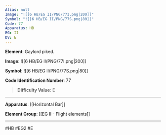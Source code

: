 ```yaml
---
Alias: null
Image: "![[6 HB/EG II/PNG/77I.png|200]]"
Symbol: "![[6 HB/EG II/PNG/77S.png|80]]"
Code: 77
Apparatus: HB
EG: II
DV: E
---
```

**Element**: Gaylord piked.

**Image**:
![[6 HB/EG II/PNG/77I.png|200]]

**Symbol**:
![[6 HB/EG II/PNG/77S.png|80]]

**Code Identification Number**: 77

>**Difficulty Value**: E

___
**Apparatus**: [[Horizontal Bar]]

**Element Group**: [[EG II - Flight elements]]
___
#HB #EG2 #E
